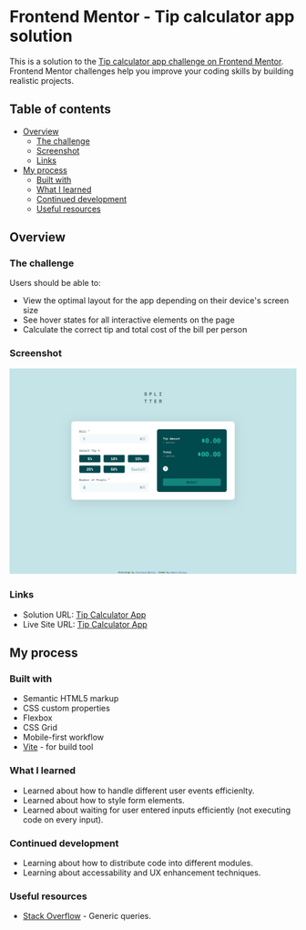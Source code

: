 # Frontend Mentor - Tip calculator app solution

This is a solution to the [Tip calculator app challenge on Frontend Mentor](https://www.frontendmentor.io/challenges/tip-calculator-app-ugJNGbJUX). Frontend Mentor challenges help you improve your coding skills by building realistic projects.

## Table of contents

- [Overview](#overview)
  - [The challenge](#the-challenge)
  - [Screenshot](#screenshot)
  - [Links](#links)
- [My process](#my-process)
  - [Built with](#built-with)
  - [What I learned](#what-i-learned)
  - [Continued development](#continued-development)
  - [Useful resources](#useful-resources)

## Overview

### The challenge

Users should be able to:

- View the optimal layout for the app depending on their device's screen size
- See hover states for all interactive elements on the page
- Calculate the correct tip and total cost of the bill per person

### Screenshot

![](./screenshot.png)

### Links

- Solution URL: [Tip Calculator App](https://www.frontendmentor.io/solutions/responsive-tip-calculator-built-with-sassbem-and-vanilla-js-vite-LCGcRAeJRL)
- Live Site URL: [Tip Calculator App](https://fem-tip-calculator-app-lake.vercel.app/)

## My process

### Built with

- Semantic HTML5 markup
- CSS custom properties
- Flexbox
- CSS Grid
- Mobile-first workflow
- [Vite](https://vite.dev/guide/) - for build tool

### What I learned

- Learned about how to handle different user events efficienlty.
- Learned about how to style form elements.
- Learned about waiting for user entered inputs efficiently (not executing code on every input).

### Continued development

- Learning about how to distribute code into different modules.
- Learning about accessability and UX enhancement techniques.

### Useful resources

- [Stack Overflow](https://www.stackoverflow.com) - Generic queries.
